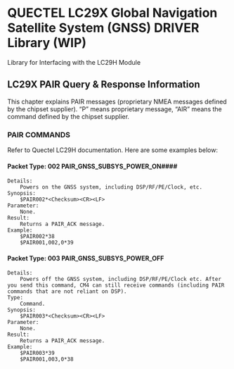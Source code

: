 # QUECTEL LC29X Global Navigation Satellite System (GNSS) DRIVER Library (WIP) #

Library for Interfacing with the LC29H Module


## LC29X PAIR Query & Response Information ##
This chapter explains PAIR messages (proprietary NMEA messages defined by the chipset supplier). “P” means proprietary message, “AIR” means the command defined by the chipset supplier.


### PAIR COMMANDS ###
Refer to Quectel LC29H documentation. Here are some examples below:

#### Packet Type: 002 PAIR_GNSS_SUBSYS_POWER_ON####
    Details:
        Powers on the GNSS system, including DSP/RF/PE/Clock, etc.
    Synopsis: 
        $PAIR002*<Checksum><CR><LF>
    Parameter: 
        None.
    Result: 
        Returns a PAIR_ACK message.
    Example: 
        $PAIR002*38 
        $PAIR001,002,0*39

#### Packet Type: 003 PAIR_GNSS_SUBSYS_POWER_OFF ####
    Details:
        Powers off the GNSS system, including DSP/RF/PE/Clock etc. After you send this command, CM4 can still receive commands (including PAIR commands that are not reliant on DSP).
    Type:
        Command.
    Synopsis:
        $PAIR003*<Checksum><CR><LF>
    Parameter:
        None.
    Result:
        Returns a PAIR_ACK message.
    Example:
        $PAIR003*39
        $PAIR001,003,0*38
